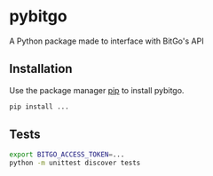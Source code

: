 # pybitgo

A Python package made to interface with BitGo's API

## Installation

Use the package manager [pip](https://pip.pypa.io/en/stable/) to install pybitgo.

```bash
pip install ...
```
## Tests

```bash
export BITGO_ACCESS_TOKEN=...
python -m unittest discover tests
```
